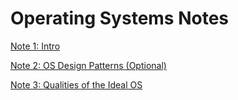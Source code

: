 # Operating Systems Notes

[Note 1: Intro](CS162_Note_1__Intro.pdf)

[Note 2: OS Design Patterns (Optional)](CS162_Note_2__OS_Design_Patterns.pdf)

[Note 3: Qualities of the Ideal OS](CS162_Note_3__OS_Quality.pdf)

